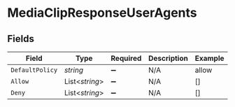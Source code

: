 # MediaClipResponseUserAgents


## Fields

| Field              | Type               | Required           | Description        | Example            |
| ------------------ | ------------------ | ------------------ | ------------------ | ------------------ |
| `DefaultPolicy`    | *string*           | :heavy_minus_sign: | N/A                | allow              |
| `Allow`            | List<*string*>     | :heavy_minus_sign: | N/A                | []                 |
| `Deny`             | List<*string*>     | :heavy_minus_sign: | N/A                | []                 |